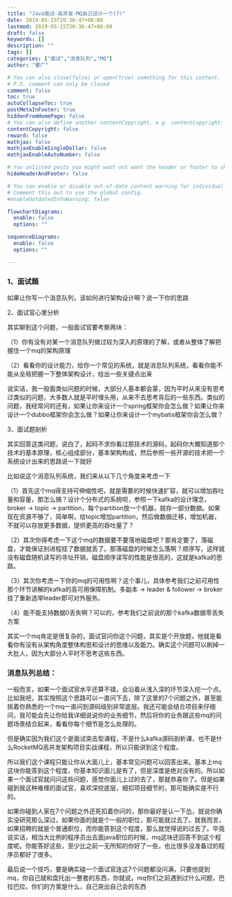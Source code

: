 ```yaml
---
title: "Java面试-高并发-MQ自己设计一个(7)"
date: 2019-05-15T20:36:47+08:00
lastmod: 2019-05-15T20:36:47+08:00
draft: false
keywords: []
description: ""
tags: []
categories: ["面试","消息队列","MQ"]
author: "瞿广"

# You can also close(false) or open(true) something for this content.
# P.S. comment can only be closed
comment: false
toc: true
autoCollapseToc: true
postMetaInFooter: true
hiddenFromHomePage: false
# You can also define another contentCopyright. e.g. contentCopyright: "This is another copyright."
contentCopyright: false
reward: false
mathjax: false
mathjaxEnableSingleDollar: false
mathjaxEnableAutoNumber: false

# You unlisted posts you might want not want the header or footer to show
hideHeaderAndFooter: false

# You can enable or disable out-of-date content warning for individual post.
# Comment this out to use the global config.
#enableOutdatedInfoWarning: false

flowchartDiagrams:
  enable: false
  options: ""

sequenceDiagrams: 
  enable: false
  options: ""

---
```


### 1、面试题

如果让你写一个消息队列，该如何进行架构设计啊？说一下你的思路


<!--more-->



2、面试官心里分析

其实聊到这个问题，一般面试官要考察两块：

（1）你有没有对某一个消息队列做过较为深入的原理的了解，或者从整体了解把握住一个mq的架构原理

（2）看看你的设计能力，给你一个常见的系统，就是消息队列系统，看看你能不能从全局把握一下整体架构设计，给出一些关键点出来

说实话，我一般面类似问题的时候，大部分人基本都会蒙，因为平时从来没有思考过类似的问题，大多数人就是平时埋头用，从来不去思考背后的一些东西。类似的问题，我经常问的还有，如果让你来设计一个spring框架你会怎么做？如果让你来设计一个dubbo框架你会怎么做？如果让你来设计一个mybatis框架你会怎么做？

3、面试题剖析

其实回答这类问题，说白了，起码不求你看过那技术的源码，起码你大概知道那个技术的基本原理，核心组成部分，基本架构构成，然后参照一些开源的技术把一个系统设计出来的思路说一下就好

比如说这个消息队列系统，我们来从以下几个角度来考虑一下

（1）首先这个mq得支持可伸缩性吧，就是需要的时候快速扩容，就可以增加吞吐量和容量，那怎么搞？设计个分布式的系统呗，参照一下kafka的设计理念，broker -> topic -> partition，每个partition放一个机器，就存一部分数据。如果现在资源不够了，简单啊，给topic增加partition，然后做数据迁移，增加机器，不就可以存放更多数据，提供更高的吞吐量了？

（2）其次你得考虑一下这个mq的数据要不要落地磁盘吧？那肯定要了，落磁盘，才能保证别进程挂了数据就丢了。那落磁盘的时候怎么落啊？顺序写，这样就没有磁盘随机读写的寻址开销，磁盘顺序读写的性能是很高的，这就是kafka的思路。

（3）其次你考虑一下你的mq的可用性啊？这个事儿，具体参考我们之前可用性那个环节讲解的kafka的高可用保障机制。多副本 -> leader & follower -> broker挂了重新选举leader即可对外服务。

（4）能不能支持数据0丢失啊？可以的，参考我们之前说的那个kafka数据零丢失方案

其实一个mq肯定是很复杂的，面试官问你这个问题，其实是个开放题，他就是看看你有没有从架构角度整体构思和设计的思维以及能力。确实这个问题可以刷掉一大批人，因为大部分人平时不思考这些东西。

### 消息队列总结：

一般而言，如果一个面试官水平还算不错，会沿着从浅入深的环节深入挖一个点。比如我吧，其实按照这个思路可以一直问下去，除了这里的7个问题之外，甚至能挑着你熟悉的一个mq一直问到源码级别非常底层。我还可能会结合项目来仔细问，我可能会先让你给我详细说说你的业务细节，然后将你的业务跟这些mq的问题场景结合起来，看看你每个细节是怎么处理的。

但是确实因为我们这个是面试突击型课程，不是什么kafka源码剖析课，也不是什么RocketMQ高并发架构项目实战课程，所以只能讲到这个程度。

所以我们这个课程只能让你从大面儿上，基本常见问题可以回答出来。基本上mq这块你能答到这个程度，你基本知识面儿是有了，但是深度是绝对没有的。所以如果一个面试官就问问这些问题，感觉你面儿上过的去了，那就恭喜你了。但是如果碰到我这种难缠的面试官，喜欢深挖底层，细扣项目细节的，那可能确实是不行的。

如果你碰到人家在7个问题之外还死扣着你问的，那你最好是认一下怂，就说你确实没研究那么深过，如果你面的就是个一般的职位，那可能就过去了。就我而言，如果招聘的就是个普通职位，而你能答到这个程度，那么就觉得说的过去了。毕竟说实话，相当大比例的程序员出去面java职位的时候，mq这块还回答不到这个程度呢。你能答好这些，至少比之前一无所知的你好了一些，也比很多没准备过的程序员都好了很多。

最后说一个技巧，要是确实碰一个面试官连这7个问题都没问满，只要他提到mq，你自己就和盘托出一整套的东西，你就说，mq你们之前遇到过什么问题，巴拉巴拉，你们的方案是什么，自己突出自己会的东西